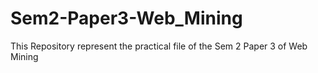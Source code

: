 # Sem2-Paper3-Web_Mining
This Repository represent the practical file of the Sem 2 Paper 3 of Web Mining
